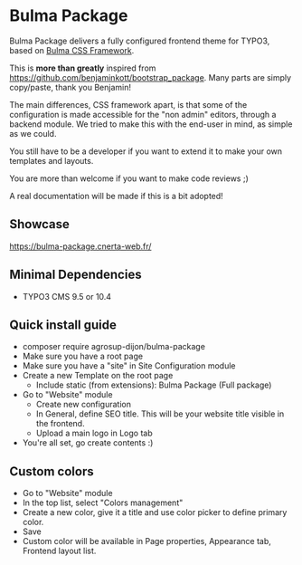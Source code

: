 # Bulma Package

Bulma Package delivers a fully configured frontend theme for TYPO3, based on [Bulma CSS Framework](https://bulma.io/).

This is **more than greatly** inspired from https://github.com/benjaminkott/bootstrap_package.
Many parts are simply copy/paste, thank you Benjamin!

The main differences, CSS framework apart, is that some of the configuration is made accessible for the "non admin" editors, through a backend module.
We tried to make this with the end-user in mind, as simple as we could.

You still have to be a developer if you want to extend it to make your own templates and layouts.

You are more than welcome if you want to make code reviews ;)

A real documentation will be made if this is a bit adopted!

## Showcase

https://bulma-package.cnerta-web.fr/

## Minimal Dependencies

* TYPO3 CMS 9.5 or 10.4

## Quick install guide

* composer require agrosup-dijon/bulma-package
* Make sure you have a root page
* Make sure you have a "site" in Site Configuration module
* Create a new Template on the root page
    * Include static (from extensions): Bulma Package (Full package)
* Go to "Website" module
    * Create new configuration
    * In General, define SEO title. This will be your website title visible in the frontend.
    * Upload a main logo in Logo tab
* You're all set, go create contents :)

## Custom colors

* Go to "Website" module
* In the top list, select "Colors management"
* Create a new color, give it a title and use color picker to define primary color.
* Save
* Custom color will be available in Page properties, Appearance tab, Frontend layout list.
